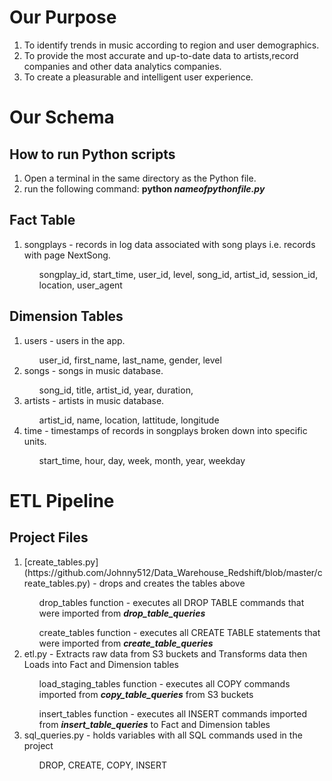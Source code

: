 <b><h1> Our Purpose </h1></b>
<ol>
    <li>To identify trends in music according to region and user demographics.</li>
    <li>To provide the most accurate and up-to-date data to artists,record companies and other data analytics companies.</li>
    <li>To create a pleasurable and intelligent user experience.</li>
</ol>
<b><h1>Our Schema</h1></b>
<h2>How to run Python scripts</h2>
 <ol>
    <li>Open a terminal in the same directory as the Python file.</li>
    <li>run the following command: <b>python <em>nameofpythonfile.py</em></b></li>
 </ol>
 <h2>Fact Table</h2>
 <ol>
    <li>songplays - records in log data associated with song plays i.e. records with page NextSong.</li>
    <ul>songplay_id, start_time, user_id, level, song_id, artist_id, session_id, location, user_agent</ul>
  </ol>  
<h2>Dimension Tables</h2>
<ol>
    <li>users - users in the app.</li>
    <ul>user_id, first_name, last_name, gender, level</ul>
    <li>songs - songs in music database.</li>
    <ul>song_id, title, artist_id, year, duration,</ul>
    <li>artists - artists in music database.</li>
    <ul>artist_id, name, location, lattitude, longitude</ul>
    <li>time - timestamps of records in songplays broken down into specific units.</li>
    <ul>start_time, hour, day, week, month, year, weekday</ul>
 </ol>
 <b><h1>ETL Pipeline</h1></b>
 <h2>Project Files</h2>
 <ol>
    <li>[create_tables.py](https://github.com/Johnny512/Data_Warehouse_Redshift/blob/master/create_tables.py) - drops and creates the tables above</li>
    <ul>drop_tables function - executes all DROP TABLE commands that were imported from <b><em>drop_table_queries</em></b></ul>
    <ul>create_tables function - executes all CREATE TABLE statements that were imported from <b><em>create_table_queries</em></b></ul>
    <li>etl.py - Extracts raw data from S3 buckets and Transforms data then Loads into Fact and Dimension tables</li>
    <ul>load_staging_tables function - executes all COPY commands imported from <b><em>copy_table_queries</em></b> from S3 buckets</ul>
    <ul>insert_tables function - executes all INSERT commands imported from <b><em>insert_table_queries</em></b> to Fact and Dimension tables</ul>
    <li>sql_queries.py - holds variables with all SQL commands used in the project</li>
    <ul>DROP, CREATE, COPY, INSERT</ul>
</ol>

